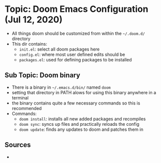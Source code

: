 # Topic: Doom Emacs Configuration (Jul 12, 2020)
* All things doom should be customized from within the `~/.doom.d/` directory
* This dir contains: 
    * `init.el`: select all doom packages here
    * `config.el`: where most user defined edits should be
    * `packages.el`: used for defining packages to be installed

## Sub Topic: Doom binary
* There is a binary in `~/.emacs.d/bin/` named `doom`
* setting that directory in PATH alows for using this binary anywhere in a terminal
* the binary contains quite a few necessary commands so this is recommended
* Commands:
    * `doom install`: installs all new added packages and recompiles
    * `doom sync`: syncs up files and practically reloads the config
    * `doom update`: finds any updates to doom and patches them in 

## Sources
* []()
